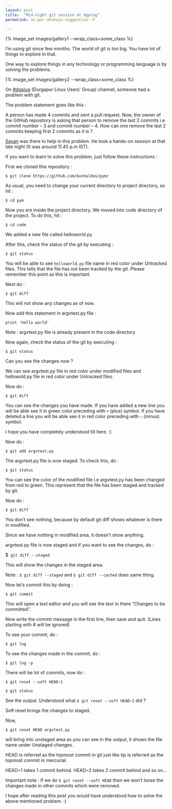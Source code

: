 ```yaml
---
layout: post
title:  "Mid-night git session at dgplug"
permalink: as-per-akshays-suggestion-:P

---
```


{% image_set images/gallery1 --wrap_class=some_class %}

I’m using git since few months. The world of git is too big. You have lot of things to explore in that.

One way to explore things in any technology or programming language is by solving the problems.

{% image_set images/gallery2 --wrap_class=some_class %}


On [#dgplug][dgplug] (Durgapur Linux Users’ Group) channel, someone had a problem with git.

The problem statement goes like this :

A person has made 4 commits and sent a pull request. Now, the owner of the GitHub repository is asking that person to remove the last 2 commits i.e commit number – 3 and commit number – 4. How can one remove the last 2 commits keeping first 2 commits as it is ?

[Sayan][sayan] was there to help in this problem. He took a hands-on session at that late night (It was around 11.45 p.m IST).

If you want to learn to solve this problem, just follow these instructions :

First we cloned this repository :

```$ git clone https://github.com/kushaldas/pym/```

As usual, you need to change your current directory to project directory, so hit :

```$ cd pym```

Now you are inside the project directory. We moved into code directory of the project. To do this, hit :

```$ cd code```

We added a new file called helloworld.py

After this, check the status of the git by executing :

```$ git status```

You will be able to see ```helloworld.py``` file name in red color under Untracked files. This tells that the file has not been tracked by the git.
Please remember this point as this is important.

Next do :

```$ git diff```

This will not show any changes as of now.

Now add this statement in argvtest.py  file :

```print 'hello world'```

Note : argvtest.py file is already present in the code directory

Now again, check the status of the git by executing :

```$ git status```

Can you see the changes now ?

We can see argvtest.py file in red color under modified files and hellowold.py file in red color under Untracked files.

Now do :

```$ git diff```

You can see the changes you have made. If you have added a new line you will be able see it in green color preceding with ```+``` (plus) symbol. If you have deleted a line you will be able see it in red color preceding with ```–``` (minus) symbol.

I hope you have completely understood till here. :)

Now do :

```$ git add argvtest.py```

The argvtest.py file is now staged. To check this, do :

```$ git status```

You can see the color of the modified file i.e argvtest.py has been changed from red to green. This represent that the file has been staged and tracked by git.

Now do :

```$ git diff```

You don’t see nothing, because by default git diff shows whatever is there in modified.

Since we have nothing in modified area, it doesn’t show anything.

argvtest.py file is now staged and if you want to see the changes, do :

$``` git diff --staged```

This will show the changes in the staged area.

Note : ```$ git diff --staged``` and ```$ git diff --cached``` does same thing.

Now let’s commit this by doing :

```$ git commit```

This will open a text editor and you will see the text in there “Changes to be committed”.

Now write the commit message in the first line, then save and quit. (Lines starting with # will be ignored)

To see your commit, do :

```$ git log```

To see the changes made in the commit, do :

```$ git log -p```

There will be lot of commits, now do :

```$ git reset --soft HEAD~1```

```$ git status```

See the output. Understood what ```$ git reset --soft HEAD~1``` did ?

Soft reset brings the changes to staged.

Now,

```$ git reset HEAD argvtest.py```

will bring into unstaged area as you can see in the output, it shows the file name under Unstaged changes.

HEAD is referred as the topmost commit in git just like tip is referred as the topmost commit in mercurial.

HEAD~1 takes 1 commit behind.
HEAD~2 takes 2 commit behind and so on…

Important note : If we do ```$ git reset --soft HEAD``` then we won’t loose the changes made in other commits which were removed.

I hope after reading this post you would have understood how to solve the above mentioned problem. :)

[dgplug]: http://dgplug.org
[sayan]: sayanchowdhury.dgplug.org